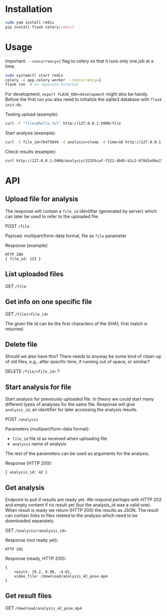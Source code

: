 # Installation

```bash
sudo yum install redis
pip install flask celery[redis]
```

# Usage

Important: `--concurrency=1` flag to celery so that it runs only one job at a time.

```bash
sudo systemctl start redis
celery -A app.celery worker --concurrency=1
flask run  # in separate terminal
```

For development, `export FLASK_ENV=development` might also be handy. Before the
first run you also need to initialize the sqlite3 database with `flask init-db`.

Testing upload (example):

```bash
curl -F "file=@hello.txt" http://127.0.0.1:5000/file
```

Start analysis (example):

```bash
curl -d file_id=7b4758d4 -d analysis=sleep -d time=10 http://127.0.0.1:5000/analysis
```

Check results (example):

```bash
curl http://127.0.0.1:5000/analysis/32355caf-f322-4b05-b1c2-878d1e9be272
```


# API

## Upload file for analysis

The response will contain a `file_id` identifier (generated by server) which can
later be used to refer to the uploaded file.

POST `/file`

Payload: multipart/form-data format, file as `file` parameter

Response (example):

    HTTP 200
    { file_id: 123 }
    
## List uploaded files

GET `/file`

## Get info on one specific file

GET `/file/<file_id>`

The given file id can be the first characters of the SHA1, first match is returned.

## Delete file

Should we also have this? There needs to anyway be some kind of clean-up of old
files, e.g., after specific time, if running out of space, or similiar?

DELETE `/file/<file_id>` ?


## Start analysis for file

Start analysis for previously uploaded file. In theory we could start many
different types of analyses for the same file. Response will give `analysis_id`,
an identifier for later accessing the analysis results.

POST `/analysis`

Parameters (multipart/form-data format):

- `file_id` file id as received when uploading file
- `analysis` name of analysis

The rest of the parameters can be used as arguments for the analysis.

Response (HTTP 200):

    { analysis_id: 42 }

## Get analysis

Endpoint to poll if results are ready yet. We respond perhaps with HTTP 202 and
empty content if no result yet (but the analysis_id was a valid one). When result
is ready we return (HTTP 200) the results as JSON. The result can contain links to
files related to the analysis which need to be downloaded separately.

GET `/analysis/<analysis_id>`

Response (not ready yet):

    HTTP 202

Response (ready, HTTP 200):

    {
        result: [0.2, 0.99, -4.0],
        video_file: /download/analysis_42_pose.mp4
    }

## Get result files

GET `/download/analysis_42_pose.mp4`

